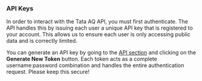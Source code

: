 
### API Keys

In order to interact with the Tata AQ API, you must first authenticate. The API
handles this by issuing each user a unique API key that is registered to your
account. This allows us to ensure each user is only accessing public data and is
correctly limited.

You can generate an API key by going to the [API section][1] and clicking on the
**Generate New Token** button. Each token acts as a complete username:password
combination and handles the entire authentication request. Please keep this
secure!

[1]: {{url_for('main.user_api')}}
